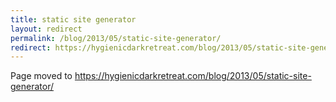 ```yaml
---
title: static site generator
layout: redirect
permalink: /blog/2013/05/static-site-generator/
redirect: https://hygienicdarkretreat.com/blog/2013/05/static-site-generator/
---
```


Page moved to <https://hygienicdarkretreat.com/blog/2013/05/static-site-generator/>

